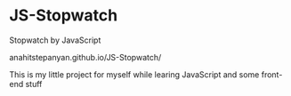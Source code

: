 # JS-Stopwatch
Stopwatch by JavaScript

anahitstepanyan.github.io/JS-Stopwatch/

This is my little project for myself while learing JavaScript and some front-end stuff
